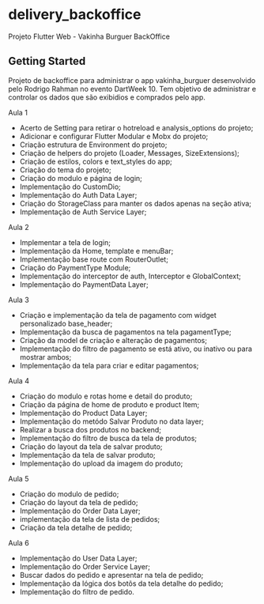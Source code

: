 # delivery_backoffice

Projeto Flutter Web - Vakinha Burguer BackOffice

## Getting Started

Projeto de backoffice para administrar o app vakinha_burguer desenvolvido pelo Rodrigo Rahman no evento DartWeek 10. Tem objetivo de administrar e controlar os dados que são exibidios e comprados pelo app.

Aula 1

- Acerto de Setting para retirar o hotreload e analysis_options do projeto;
- Adicionar e configurar Flutter Modular e Mobx do projeto;
- Criação estrutura de Environment do projeto;
- Criação de helpers do projeto (Loader, Messages, SizeExtensions);
- Criação de estilos, colors e text_styles do app;
- Criação do tema do projeto;
- Criação do modulo e página de login;
- Implementação do CustomDio;
- Implementação do Auth Data Layer;
- Criação do StorageClass para manter os dados apenas na seção ativa;
- Implementação de Auth Service Layer;


Aula 2

- Implementar a tela de login;
- Implementação da Home, template e menuBar;
- Implementação base route com RouterOutlet;
- Criação do PaymentType Module;
- Implementação do interceptor de auth, Interceptor e GlobalContext;
- Implementação do PaymentData Layer;


Aula 3

- Criação e implementação da tela de pagamento com widget personalizado base_header;
- Implementação da busca de pagamentos na tela pagamentType;
- Criação da model de criação e alteração de pagamentos;
- Implementação do filtro de pagamento se está ativo, ou inativo ou para mostrar ambos;
- Implementação da tela para criar e editar pagamentos;


Aula 4 

- Criação do modulo e rotas home e detail do produto;
- Criação da página de home de produto e product Item;
- Implementação do Product Data Layer;
- Implementação do metódo Salvar Produto no data layer;
- Realizar a busca dos produtos no backend;
- Implementação do filtro de busca da tela de produtos;
- Criação do layout da tela de salvar produto;
- Implementação da tela de salvar produto;
- Implementação do upload da imagem do produto;


Aula 5

- Criação do modulo de pedido;
- Criação do layout da tela de pedido;
- Implementação do Order Data Layer;
- implementação da tela de lista de pedidos;
- Criação da tela detalhe de pedido;


Aula 6

- Implementação do User Data Layer;
- Implementação do Order Service Layer;
- Buscar dados do pedido e apresentar na tela de pedido;
- Implementação da lógica dos botõs da tela detalhe do pedido;
- Implementação do filtro de pedido.